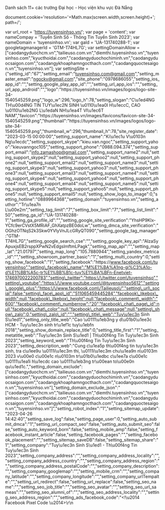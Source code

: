  

















Danh sách 11+ các trường Đại học - Học viện khu vực Đà Nẵng






























document.cookie='resolution='+Math.max(screen.width,screen.height)+'; path=/';

 var url\_root = 'https://tuyensinhso.vn/';
 var page = 'content';
 var nameCompay = 'Tuyển Sinh Số - Thông Tin Tuyển Sinh 2023';
 var nameDomain = 'tuyensinhso.vn';
 var gaId = 'UA-131740288-1';
 var googletagmanagerId = 'GTM-T74HL7G';
 var settingDomainAllow = ["caodangyduochcm.vn","tailieuso.com.vn","diemthi.tuyensinhso.vn","tuyensinhso.com","kyucthoidai.com","caodangyduochochiminh.vn","caodangyduocsaigon.com","caodangykhoaphamngocthach.com","caodangquoctesaigon.vn","tuyensinhso.vn"];
 var settingSite = {"setting\_id":"67","setting\_email":"tuyensinhso.com@gmail.com","setting\_master\_email":"ngockv@gmail.com","site\_phone":"0978686055","setting\_ios\_app\_id":"","setting\_google\_play\_app\_id":"","setting\_url\_app\_ios":"","setting\_url\_app\_android":"","logo":"https:\/\/tuyensinhso.vn\/images\/logos\/logo-site-34-1540545259.png","logo\_w":296,"logo\_h":78,"setting\_slogan":"C\u1ed4NG TH\u00d4NG TIN TUY\u1ec2N SINH \u0110\u1ea0I H\u1eccC, CAO \u0110\u1eb2NG L\u1edaN NH\u1ea4T VI\u1ec6T NAM","favicon":"https:\/\/tuyensinhso.vn\/images\/favicons\/favicon-site-34-1540545259.png","thumbnail":"https:\/\/tuyensinhso.vn\/images\/logos\/logo-site-34-1540545259.png","thumbnail\_w":296,"thumbnail\_h":78,"site\_register\_date":"2023-03-15 00:00:00","setting\_support\_name":"Ki\u1ec1u V\u0103n Ng\u1ecdc","setting\_support\_skype":"kieu.van.ngoc","setting\_support\_yahoo":"kieuvanngoc105","setting\_support\_phone":"0988.094.374","setting\_support\_email":"info.zamashop@gmail.com","setting\_support\_name2":null,"setting\_support\_skype2":null,"setting\_support\_yahoo2":null,"setting\_support\_phone2":null,"setting\_support\_email2":null,"setting\_support\_name3":null,"setting\_support\_skype3":null,"setting\_support\_yahoo3":null,"setting\_support\_phone3":null,"setting\_support\_email3":null,"setting\_support\_name4":null,"setting\_support\_skype4":null,"setting\_support\_yahoo4":null,"setting\_support\_phone4":null,"setting\_support\_email4":null,"setting\_support\_name5":null,"setting\_support\_skype5":null,"setting\_support\_yahoo5":null,"setting\_support\_phone5":null,"setting\_support\_email5":null,"setting\_show\_logo\_to\_image":0,"setting\_hotline":"0889964368","setting\_domain":"tuyensinhso.vn","setting\_author":"Tr\u1ea7n L\u00e2m","setting\_tag\_limit":"7","setting\_box\_limit":"7","setting\_list\_limit":"50","setting\_ga\_id":"UA-131740288-1","setting\_ga\_profile\_id":"","setting\_google\_site\_verification":"YhsHP9Klx-YCfc9erCVstX5MRiAF\_GhXatpzBE0doLw","setting\_dmca\_site\_verification":"OGhzOTNqS2k3Skw0YVlyVnJLcGRyQT090","setting\_google\_tag\_manager":"GTM-T74HL7G","setting\_google\_search\_cse":"","setting\_google\_key\_api":"AIzaSyApuxjsEB2rsppXPwN2vEdgslmftmLPagk","setting\_map\_api":"","setting\_map\_lat":"21.01797","setting\_map\_long":"105.7880944","setting\_yandex\_metrica\_id":"","setting\_showroom\_partner\_basic":"1","setting\_multi\_country":0,"setting\_show\_facebook":"1","setting\_facebook":"https:\/\/www.facebook.com\/tuyensinhso","setting\_facebook\_name":"M%E1%BA%A1ng-gi%C3%A1o-d%E1%BB%A5c-tr%E1%BB%B1c-tuy%E1%BA%BFn-Enetviet-1746970022200783","setting\_twitter":"https:\/\/twitter.com\/tuyensinhso","setting\_youtube":"https:\/\/www.youtube.com\/@tuyensinhso5612","setting\_google\_plus":"https:\/\/www.facebook.com\/Tailieuso\/","setting\_url\_social":false,"setting\_face\_app\_id":"511065459445284","facebook\_likebox\_width":null,"facebook\_likebox\_height":null,"facebook\_comment\_width":"600","facebook\_comment\_numberrow":"20","facebook\_chat\_page\_id":null,"facebook\_chat\_color":null,"facebook\_chat\_message":null,"setting\_show\_zalo":0,"setting\_zalo\_id":"","setting\_title\_web":"Tuy\u1ec3n Sinh S\u1ed1","setting\_only\_title\_web":"Cao \u0111\u1eb3ng y d\u01b0\u1ee3c HCM - Tuy\u1ec3n sinh tr\u1ef1c tuy\u1ebfn 2018","setting\_show\_domain\_replace\_title":0,"setting\_title\_first":"1","setting\_metatitle\_web":"Tuy\u1ec3n Sinh S\u1ed1 | Th\u00f4ng Tin Tuy\u1ec3n Sinh 2023","setting\_keyword\_web":"Th\u00f4ng Tin Tuy\u1ec3n Sinh 2023","setting\_description\_web":"Cung c\u1ea5p th\u00f4ng tin tuy\u1ec3n sinh, tra c\u1ee9u \u0111i\u1ec3m thi, \u0111i\u1ec3m chu\u1ea9n n\u0103m 2023 v\u00e0 c\u00e1c n\u0103m tr\u01b0\u1edbc c\u1ee7a c\u00e1c \u0111\u1ea1i h\u1ecdc cao \u0111\u1eb3ng tr\u00ean to\u00e0n qu\u1ed1c.","setting\_domain\_exclude":["caodangyduochcm.vn","tailieuso.com.vn","diemthi.tuyensinhso.vn","tuyensinhso.com","kyucthoidai.com","caodangyduochochiminh.vn","caodangyduocsaigon.com","caodangykhoaphamngocthach.com","caodangquoctesaigon.vn","tuyensinhso.vn"],"setting\_domain\_exclude\_json":"[\"caodangyduochcm.vn\",\"tailieuso.com.vn\",\"diemthi.tuyensinhso.vn\",\"tuyensinhso.com\",\"kyucthoidai.com\",\"caodangyduochochiminh.vn\",\"caodangyduocsaigon.com\",\"caodangykhoaphamngocthach.com\",\"caodangquoctesaigon.vn\",\"tuyensinhso.vn\"]","setting\_robot\_index":"1","setting\_sitemap\_update":"2023-04-26 14:42:40","setting\_save\_log":false,"setting\_page\_user":0,"setting\_auto\_submit\_dmca":"1","setting\_url\_compact\_seo":false,"setting\_auto\_submit\_seo":false,"setting\_auto\_keyword\_born":false,"setting\_mobile\_amp":false,"setting\_facebook\_instant\_article":false,"setting\_facebook\_pages":"","setting\_facebook\_placement":"","setting\_sitemap\_saveDB":false,"setting\_sitemap\_share":"1","setting\_company":"Tuy\u1ec3n Sinh S\u1ed1 - Th\u00f4ng Tin Tuy\u1ec3n Sinh 2023","setting\_company\_address":"","setting\_company\_address\_locality":"","setting\_company\_address\_country":"","setting\_company\_address\_region":"","setting\_company\_address\_postalCode":"","setting\_company\_description":"","setting\_company\_googlemap":"","setting\_mobile\_crm":"","setting\_company\_latitude":"","setting\_company\_longitude":"","setting\_company\_urlTempalte":"","setting\_url\_redirect":false,"setting\_url\_replace":false,"setting\_seo\_name":"","setting\_seo\_job\_title":"","setting\_seo\_avatar":"","setting\_seo\_url\_sameas":"","setting\_seo\_alumni\_of":"","setting\_seo\_address\_locality":"","setting\_seo\_address\_region":"","setting\_ads\_facebook\_code":"<!\u2014 Facebook Pixel Code \u2014>\r\n<script>\r\n !function(f,b,e,v,n,t,s)\r\n {if(f.fbq)return;n=f.fbq=function(){n.callMethod?\r\n n.callMethod.apply(n,arguments):n.queue.push(arguments)};\r\n if(!f.\_fbq)f.\_fbq=n;n.push=n;n.loaded=!0;n.version='2.0';\r\n n.queue=[];t=b.createElement(e);t.async=!0;\r\n t.src=v;s=b.getElementsByTagName(e)[0];\r\n s.parentNode.insertBefore(t,s)}(window, document,'script',\r\n 'https:\/\/connect.facebook.net\/en\_US\/fbevents.js');\r\n fbq('init', '2367968933233766');\r\n fbq('track', 'PageView');\r\n<\/script>\r\n<noscript><img height=\"1\" width=\"1\" style=\"display:none\"\r\n src=\"https:\/\/www.facebook.com\/tr?id=2367968933233766&ev=PageView&noscript=1\"\r\n\/><\/noscript>\r\n<!\u2014 End Facebook Pixel Code \u2014>","setting\_ads\_google\_code":"<!-- Google Code d\u00e0nh cho Th\u1ebb ti\u1ebfp th\u1ecb l\u1ea1i -->\r\n<!--------------------------------------------------\r\nKh\u00f4ng th\u1ec3 li\u00ean k\u1ebft th\u1ebb ti\u1ebfp th\u1ecb l\u1ea1i v\u1edbi th\u00f4ng tin nh\u1eadn d\u1ea1ng c\u00e1 nh\u00e2n hay \u0111\u1eb7t th\u1ebb ti\u1ebfp th\u1ecb l\u1ea1i tr\u00ean c\u00e1c trang c\u00f3 li\u00ean quan \u0111\u1ebfn danh m\u1ee5c nh\u1ea1y c\u1ea3m. Xem th\u00eam th\u00f4ng tin v\u00e0 h\u01b0\u1edbng d\u1eabn v\u1ec1 c\u00e1ch thi\u1ebft l\u1eadp th\u1ebb tr\u00ean: http:\/\/google.com\/ads\/remarketingsetup\r\n--------------------------------------------------->\r\n<script type=\"text\/javascript\">\r\n\/\* <![CDATA[ \*\/\r\nvar google\_conversion\_id = 893061551;\r\nvar google\_custom\_params = window.google\_tag\_params;\r\nvar google\_remarketing\_only = true;\r\n\/\* ]]> \*\/\r\n<\/script>\r\n<script type=\"text\/javascript\" src=\"\/\/www.googleadservices.com\/pagead\/conversion.js\">\r\n<\/script>\r\n<noscript>\r\n<div style=\"display:inline;\">\r\n<img height=\"1\" width=\"1\" style=\"border-style:none;\" alt=\"\" src=\"\/\/googleads.g.doubleclick.net\/pagead\/viewthroughconversion\/893061551\/?guid=ON&amp;script=0\"\/>\r\n<\/div>\r\n<\/noscript>","setting\_product\_color":0,"setting\_product\_size":0,"setting\_product\_size\_number":0,"setting\_image\_in\_content":"","setting\_show\_introtext":0,"setting\_show\_image\_detail":0,"setting\_process\_fulltext":0,"setting\_set\_font\_default":0,"setting\_comment":0,"setting\_tag\_position":"","setting\_include\_wordpress":0,"setting\_include\_wordpress\_team":0,"use\_resize\_image":"1","use\_resize\_image\_product":0,"resize\_image\_tiny":60,"resize\_image\_tiny\_height":0,"resize\_image\_min":150,"resize\_image\_min\_height":0,"resize\_image\_normal":230,"resize\_image\_normal\_height":0,"resize\_image\_max":690,"resize\_image\_max\_height":0,"resize\_news\_image\_tiny":"180","resize\_news\_image\_tiny\_height":"120","resize\_news\_image\_thumbnail":"300","resize\_news\_image\_thumbnail\_height":"200","resize\_news\_image\_normal":"420","resize\_news\_image\_normal\_height":"280","resize\_news\_image\_large":"600","resize\_news\_image\_large\_height":"400","resize\_mobile\_image\_width":380,"resize\_mobile\_image\_height":380,"resize\_mobile\_news\_image\_width":380,"resize\_mobile\_news\_image\_height":380,"setting\_signature\_on":"1","setting\_signature\_text":"","mail\_type":"smtp","mail\_smtpport":25,"mail\_smtphost":"mail.evara.vn","mail\_smtpuser":"noreply@evara.vn","mail\_smtppass":"123$%^qwe","gmail\_smtpuser":"info.zamashop@gmail.com","gmail\_smtppass":"zamalovely!@#","site\_group":"1","site\_template\_color":false,"setting\_update\_newdate":"1","setting\_data\_schema":"1","setting\_schema\_customize":"","setting\_admin\_edit\_fast":false,"setting\_use\_location":false,"setting\_tab\_data":false,"setting\_show\_admin\_created":false,"setting\_cache\_on":"1","setting\_cache\_time":"60","site\_access":["2","6"],"setting\_global\_modules":{"2":["content\_new.php"]},"setting\_module\_access":{"tuyensinhso":{"module\_code":"tuyensinhso","module\_title":"Tuy\u1ec3n sinh s\u1ed1","module\_description":"Tra c\u1ee9u th\u00f4ng tin c\u00e1c tr\u01b0\u1eddng tuy\u1ec3n sinh to\u00e0n qu\u1ed1c"}},"setting\_design\_page":{"index":[{"page\_name":"index","module\_name":"content\_box\_style\_tab\_categories","extension":"php","directory":"contents"},{"page\_name":"index","module\_name":"content\_category\_sub\_level","extension":"php","directory":"contents"}]},"site\_group\_student\_show":"0","setting\_include\_file":{"2":"news.php"}};
 


 if ( gaId ) {
 window.dataLayer = window.dataLayer || [];
 function gtag() {
 dataLayer.push(arguments);
 }

 gtag('js', new Date());
 gtag('config', gaId);
 }
 

 if ( googletagmanagerId ) {
 (function (w, d, s, l, i) {
 w[l] = w[l] || [];
 w[l].push({
 'gtm.start': new Date().getTime(), event: 'gtm.js'
 });
 var f = d.getElementsByTagName(s)[0],
 j = d.createElement(s), dl = l != 'dataLayer' ? '&l=' + l : '';
 j.async = true;
 j.src =
 'https://www.googletagmanager.com/gtm.js?id=' + i + dl;
 f.parentNode.insertBefore(j, f);
 })(window, document, 'script', 'dataLayer', googletagmanagerId);
 }
 

 {"@context":"http:\/\/schema.org","@type":"Professionalservice","@id":"https:\/\/tuyensinhso.vn\/khu-vuc\/khu-vuc-da-nang-c11808.html","url":"https:\/\/tuyensinhso.vn\/khu-vuc\/khu-vuc-da-nang-c11808.html","logo":"https:\/\/tuyensinhso.vn\/images\/logos\/logo-site-34-1540545259.png","image":"https:\/\/tuyensinhso.vn\/images\/logos\/logo-site-34-1540545259.png","priceRange":"25$-35$","hasMap":"","email":"mailto:tuyensinhso.com@gmail.com","founder":"Tr\u1ea7n L\u00e2m","address":{"@type":"PostalAddress","addressLocality":"","addressCountry":"","addressRegion":"","postalCode":"","streetAddress":""},"description":"","name":"Tuy\u1ec3n Sinh S\u1ed1 - Th\u00f4ng Tin Tuy\u1ec3n Sinh 2023","telephone":"0889964368","openingHoursSpecification":[{"@type":"OpeningHoursSpecification","dayOfWeek":["Monday","Tuesday","Wednesday","Thursday","Friday"],"opens":"06:30","closes":"18:00"},{"@type":"OpeningHoursSpecification","dayOfWeek":["Saturday"],"opens":"8:30","closes":"17:30"}],"geo":{"@type":"GeoCoordinates","latitude":"","longitude":""},"potentialAction":{"@type":"ReserveAction","target":{"@type":"EntryPoint","urlTemplate":"","inLanguage":"vn","actionPlatform":["http:\/\/schema.org\/DesktopWebPlatform","http:\/\/schema.org\/IOSPlatform","http:\/\/schema.org\/AndroidPlatform"]},"result":{"@type":"Reservation","name":"\u0110\u0103ng k\u00fd"}},"sameAs":""}
 

 {"@context":"http:\/\/schema.org","@type":"Person","name":"","jobTitle":"","image":"","worksFor":"Tuy\u1ec3n Sinh S\u1ed1 - Th\u00f4ng Tin Tuy\u1ec3n Sinh 2023","url":"https:\/\/tuyensinhso.vn\/","sameAs":"","AlumniOf":"","address":{"@type":"PostalAddress","addressLocality":"","addressRegion":""}}
 


 !function(f,b,e,v,n,t,s)
 {if(f.fbq)return;n=f.fbq=function(){n.callMethod?
 n.callMethod.apply(n,arguments):n.queue.push(arguments)};
 if(!f.\_fbq)f.\_fbq=n;n.push=n;n.loaded=!0;n.version='2.0';
 n.queue=[];t=b.createElement(e);t.async=!0;
 t.src=v;s=b.getElementsByTagName(e)[0];
 s.parentNode.insertBefore(t,s)}(window, document,'script',
 'https://connect.facebook.net/en\_US/fbevents.js');
 fbq('init', '2367968933233766');
 fbq('track', 'PageView');

![](https://www.facebook.com/tr?id=2367968933233766&ev=PageView&noscript=1)









 var appFaceId = 511065459445284;
 (function(d, s, id) {
 var js, fjs = d.getElementsByTagName(s)[0];
 if (d.getElementById(id)) return;
 js = d.createElement(s); js.id = id;
 js.src = "//connect.facebook.net/vi\_VN/sdk.js#xfbml=1&version=v2.8&appId=" + appFaceId;
 fjs.parentNode.insertBefore(js, fjs);
 }(document, 'script', 'facebook-jssdk'));
 

(function(w,d,s,l,i){w[l]=w[l]||[];w[l].push({'gtm.start':
 new Date().getTime(),event:'gtm.js'});var f=d.getElementsByTagName(s)[0],
 j=d.createElement(s),dl=l!='dataLayer'?'&l='+l:'';j.async=true;j.src=
 'https://www.googletagmanager.com/gtm.js?id='+i+dl;f.parentNode.insertBefore(j,f);
 })(window,document,'script','dataLayer','GTM-T74HL7G');







/\* <![CDATA[ \*/
var google\_conversion\_id = 893061551;
var google\_custom\_params = window.google\_tag\_params;
var google\_remarketing\_only = true;
/\* ]]> \*/





![](//googleads.g.doubleclick.net/pagead/viewthroughconversion/893061551/?guid=ON&script=0)









[![](https://tuyensinhso.vn/templates/themes/tuyen-sinh-so/images/logo.png?v=1.0)
![](https://tuyensinhso.vn/templates/themes/tuyen-sinh-so/images/logo-white.png?v=1.0)](https://tuyensinhso.vn/)

**CỔNG THÔNG TIN TUYỂN SINH ĐẠI HỌC, CAO ĐẲNG LỚN NHẤT VIỆT NAM**








* [Home](https://tuyensinhso.vn/)
* [Đại Học](https://tuyensinhso.vn/dai-hoc-hoc-vien.html)
* [Cao Đẳng](https://tuyensinhso.vn/cao-dang.html)
* [Ngành Nghề](https://tuyensinhso.vn/nhom-nganh-dao-tao.html)
* [Khối thi Đại Học](https://tuyensinhso.vn/khoi-thi-dai-hoc.html) 
	+ [Đh - Hv theo khối](https://tuyensinhso.vn/dai-hoc-hoc-vien-theo-khoi.html "Đh - Hv theo khối")
* [Điểm Chuẩn](https://tuyensinhso.vn/diem-chuan.html)
* [Đề thi - Đáp án](https://tuyensinhso.vn/c2832/de-thi-dap-an.html)
* [Bản tin](https://tuyensinhso.vn/ban-tin.html) 
	+ [Bí Kíp Ôn Thi](https://tuyensinhso.vn/bi-kip-on-thi.html "Bí Kíp Ôn Thi")
	+ [Tin Tuyển Sinh](https://tuyensinhso.vn/tuyen-sinh-247.html "Tin Tuyển Sinh")
	+ [Hướng Nghiệp](https://tuyensinhso.vn/huong-nghiep.html "Hướng Nghiệp")
	+ [Góc Sinh Viên](https://tuyensinhso.vn/goc-sinh-vien.html "Góc Sinh Viên")




 


* [Trang chủ](https://tuyensinhso.vn/)
* [Khu vực](https://tuyensinhso.vn/c2212/khu-vuc.html)
* [ĐH - HV Khu vực Đà Nẵng](https://tuyensinhso.vn/khu-vuc/khu-vuc-da-nang-c11808.html)


ĐH - HV Khu vực Đà Nẵng
=======================


*Cập nhật:
 26/02/2020* 

Danh sách tất cả các trường đại học - học viện tại khu vực Đà Nẵng cùng thông tin tuyển sinh của các trường được cập nhật mới nhất. Hãy click vào từng trường để xem chi tiết thông tin tuyển sinh, các ngành đào tạo, chỉ tiêu cũng như điểm chuẩn năm 2018 vào các trường đại học và học viện tại Đà Nẵng.




| STT | Mã trường | Tên trường |
| --- | --- | --- |
| 1 | DDG | [Khoa Giáo dục Thể chất - Đại học Đà Nẵng](https://tuyensinhso.vn/school/khoa-giao-duc-the-chat-dai-hoc-da-nang.html) |
| 2 | DDY | [Khoa Y dược - Đại học Đà Nẵng](https://tuyensinhso.vn/school/khoa-y-duoc-dai-hoc-da-nang.html) |
| 3 | DDK | [Đại học Bách khoa - Đại học Đà Nẵng](https://tuyensinhso.vn/school/dai-hoc-bach-khoa-dai-hoc-da-nang.html) |
| 4 | VKU | [Đại học Công nghệ thông tin và Truyền thông Việt Hàn - Đại học Đà Nẵng](https://tuyensinhso.vn/school/dai-hoc-cong-nghe-thong-tin-va-truyen-thong-viet-han-dai-hoc-da-nang.html) |
| 5 | DDT | [Đại học Duy Tân](https://tuyensinhso.vn/school/dai-hoc-duy-tan.html)  |
| 6 | FPT.ĐN | [Đại học FPT Đà Nẵng](https://tuyensinhso.vn/school/dai-hoc-fpt-da-nang.html) |
| 7 | KTD | [Đại học Kiến trúc Đà Nẵng](https://tuyensinhso.vn/school/dai-hoc-kien-truc-da-nang.html) |
| 8 | DDQ | [Đại học Kinh tế - Đại học Đà Nẵng](https://tuyensinhso.vn/school/dai-hoc-kinh-te-dai-hoc-da-nang.html) |
| 9 | YDN | [Đại học Kỹ thuật Y - Dược Đà Nẵng](https://tuyensinhso.vn/school/dai-hoc-ky-thuat-y-duoc-da-nang.html) |
| 10 | DDF | [Đại học Ngoại ngữ - Đại học Đà Nẵng](https://tuyensinhso.vn/school/dai-hoc-ngoai-ngu-dai-hoc-da-nang.html) |
| 11 | DSK | [Đại học Sư phạm Kỹ thuật - Đại học Đà Nẵng](https://tuyensinhso.vn/school/dai-hoc-su-pham-ky-thuat-dai-hoc-da-nang.html) |
| 12 | TTD | [Đại học Thể dục Thể thao Đà Nẵng](https://tuyensinhso.vn/school/dai-hoc-the-duc-the-thao-da-nang.html) |
| 13 | XDN | [Đại học Xây dựng Miền Trung - Phân hiệu Đà Nẵng](https://tuyensinhso.vn/school/dai-hoc-xay-dung-mien-trung-phan-hieu-da-nang.html) |
| 14 | UPDATE.42 | [Đại học Đà Nẵng](https://tuyensinhso.vn/school/dai-hoc-da-nang.html) |
| 15 | DAD | [Đại học Đông Á](https://tuyensinhso.vn/school/dai-hoc-dong-a.html) |










 Thông tin cần biết 

* [Cao Đẳng Quốc Tế Sài Gòn giảm 50% Học Phí 2023 ![](https://tuyensinhso.vn/templates/themes/tuyen-sinh-so/images/hot.gif)](https://tuyensinhso.vn/school/cao-dang-quoc-te-sai-gon.html)
* [Cao Đẳng Y Dược Sài Gòn giảm 100% Học phí 2023 ![](https://tuyensinhso.vn/templates/themes/tuyen-sinh-so/images/hot.gif)](https://tuyensinhso.vn/school/cao-dang-y-duoc-sai-gon.html)
* [Cao Đẳng Y Khoa Phạm Ngọc Thạch miễn 100% học phí 2023 ![](https://tuyensinhso.vn/templates/themes/tuyen-sinh-so/images/hot.gif)](https://tuyensinhso.vn/school/cao-dang-y-khoa-pham-ngoc-thach.html)
* [Đối tượng ưu tiên, điểm ưu tiên khu vực năm 2023 ![](https://tuyensinhso.vn/templates/themes/tuyen-sinh-so/images/hot.gif)](https://tuyensinhso.vn/tin-moi/cap-nhat-thong-tin-ve-doi-tuong-uu-tien-diem-uu-tien-khu-vuc-tuyen-sinh-dai-hoc-tu-nam-2023-c62898.html)
* [3 điểm mới đáng chú ý trong tuyển sinh ĐH 2023 ![](https://tuyensinhso.vn/templates/themes/tuyen-sinh-so/images/hot.gif)](https://tuyensinhso.vn/tin-moi/3-diem-moi-dang-chu-y-trong-tuyen-sinh-dai-hoc-2023-c62872.html)
* [Mốc thời gian QUAN TRỌNG trong kỳ thi THPT và tuyển sinh ĐH 2023 ![](https://tuyensinhso.vn/templates/themes/tuyen-sinh-so/images/hot.gif)](https://tuyensinhso.vn/tin-moi/chinh-thuc-cac-moc-thoi-gian-quan-trong-can-ghi-nho-trong-ky-thi-tot-nghiep-va-tuyen-sinh-dh-2023-c63250.html)
* [Lịch thi tốt nghiệp THPT 2023 CHÍNH THỨC từ Bộ GD&ĐT ![](https://tuyensinhso.vn/templates/themes/tuyen-sinh-so/images/hot.gif)](https://tuyensinhso.vn/tin-moi/lich-thi-tot-nghiep-thpt-2023-chinh-thuc-tu-bo-gddt-c63234.html)
* [Đối tượng ưu tiên, điểm ưu tiên khu vực tuyển sinh Đại học từ năm 2023 ![](https://tuyensinhso.vn/templates/themes/tuyen-sinh-so/images/hot.gif)](https://tuyensinhso.vn/tin-moi/cap-nhat-thong-tin-ve-doi-tuong-uu-tien-diem-uu-tien-khu-vuc-tuyen-sinh-dai-hoc-tu-nam-2023-c62898.html)
* [Danh sách các trường ĐH xét học bạ 2023 ![](https://tuyensinhso.vn/templates/themes/tuyen-sinh-so/images/hot.gif)](https://tuyensinhso.vn/tin-moi/danh-sach-cac-truong-dh-xet-hoc-ba-2023-c62687.html)
* [Đối tượng, điểm ưu tiên tuyển sinh ĐH](https://tuyensinhso.vn/ban-tin-sau-biet-diem/doi-tuong-uu-tien-tuyen-sinh-dai-hoc-c21786.html)





 Điểm chuẩn đại học

* [Điểm chuẩn Đại Học Học Viện miền Bắc](https://tuyensinhso.vn/diem-chuan/diem-chuan-cac-truong-dai-hoc-hoc-vien-khu-vuc-mien-bac-c47979.html)
* [Điểm chuẩn Đại Học Học Viện miền Trung](https://tuyensinhso.vn/diem-chuan/diem-chuan-cac-truong-dai-hoc-hoc-vien-khu-vuc-mien-trung-c48009.html)
* [Điểm chuẩn Đại Học Học Viện miền Nam](https://tuyensinhso.vn/diem-chuan/diem-chuan-cac-truong-dai-hoc-hoc-vien-khu-vuc-mien-nam-c47986.html)




[![Đăng ký tuyển sinh](https://tuyensinhso.vn/images/banners/dang-ky-tuyen-sinh-1679461501.gif)](https://caodangquoctesaigon.vn/lien-he.html?utm_source=tss&utm_medium=banner&utm_campaign=tss#form_lam_thu_tuc_truc_tuyen "Đăng ký tuyển sinh")


[![Aptech tuyển sinh lập trình viên](https://tuyensinhso.vn/images/banners/aptech-tuyen-sinh-lap-trinh-vien-1560422038.gif)](http://aptechbmt.edu.vn/ "Aptech tuyển sinh lập trình viên")




Tin tức liên quan
-----------------



[![](https://tuyensinhso.vn/timthumb.php?src=https://tuyensinhso.vn/images/contents/thumbnail-khu-vuc-mien-bac-1553849498.jpg&h=200&w=300)
**ĐH - HV Khu vực Miền Bắc**
 *15:57 24/10/2018*
Danh sách các trường Đại học - Học viện khu vực miền Bắc mới nhất năm 2019. Mong rằng bạn sẽ tìm...](https://tuyensinhso.vn/khu-vuc/khu-vuc-mien-bac-c11798.html)
[![](https://tuyensinhso.vn/timthumb.php?src=https://tuyensinhso.vn/images/contents/thumbnail-khu-vuc-mien-trung-1553849356.jpg&h=200&w=300)
**ĐH - HV Khu vực Miền Trung**
 *15:57 24/10/2018*
Danh sách các trường Đại học - Học viện thực hiện tuyển sinh tại Khu vực miền Trung năm 2019 đã...](https://tuyensinhso.vn/khu-vuc/khu-vuc-mien-trung-c11800.html)
[![](https://tuyensinhso.vn/timthumb.php?src=https://tuyensinhso.vn/images/contents/thumbnail-dh-hv-khu-vuc-tphcm-1553849385.jpg&h=200&w=300)
**ĐH - HV Khu vực TP.HCM**
 *15:58 24/10/2018*
Danh sách các trường Đại học - Học viện Khu vực TP.Hồ Chí Minh mới nhất năm 2019 đã được tổng hợp...](https://tuyensinhso.vn/khu-vuc/dh-hv-khu-vuc-tphcm-c11806.html)
[![](https://tuyensinhso.vn/timthumb.php?src=https://tuyensinhso.vn/images/contents/thumbnail-khu-vuc-ha-noi-1553849463.jpg&h=200&w=300)
**ĐH - HV Khu vực Hà Nội**
 *15:58 24/10/2018*
Danh sách tổng hợp đầy đủ các trường Đại học - Học viện khu vực Hà Nội năm 2019. Tại đây, bạn có...](https://tuyensinhso.vn/khu-vuc/khu-vuc-ha-noi-c11804.html)
[![](https://tuyensinhso.vn/timthumb.php?src=https://tuyensinhso.vn/images/contents/thumbnail-khu-vuc-mien-nam-1553849422.jpg&h=200&w=300)
**ĐH - HV Khu vực Miền Nam**
 *15:58 24/10/2018*
Danh sách các trường Đại học, Học viện khu vực Miền Nam mới nhất 2019. Tại đây bạn có thể xem...](https://tuyensinhso.vn/khu-vuc/khu-vuc-mien-nam-c11802.html)






[![Đăng ký tuyển sinh](https://tuyensinhso.vn/images/banners/dang-ky-tuyen-sinh-1678849623.gif)](https://caodangyduochochiminh.vn/lien-he.html?utm_source=tss&utm_medium=banner&utm_campaign=tss#form_lam_thu_tuc_truc_tuyen "Đăng ký tuyển sinh")


[![Đăng ký tuyển sinh](https://tuyensinhso.vn/images/banners/dang-ky-tuyen-sinh-1678849643.gif)](https://caodangyduochcm.vn/dang-ky-xet-tuyen.html?utm_source=tss&utm_medium=banner&utm_campaign=tss#scroll_register "Đăng ký tuyển sinh")


 $(function(){
 var top = $('.container-content').offset().top;
 $(window).scroll(function(){
 if($(this).scrollTop()>=top){
 $('.banner\_fix').css('top','5px')
 }
 else
 {
 $('.banner\_fix').css('top',top - $(this).scrollTop() +'px')
 }
 });
 })
 



[![](https://tuyensinhso.vn/templates/themes/tuyen-sinh-so/images/logo.png?v=1.0)](https://tuyensinhso.vn/)



**Chuyên trang thông tin Tuyển Sinh Số cung cấp thông tin tuyển sinh từ Bộ GD & ĐT và các trường ĐH - CĐ trên cả nước.** 


Nội dung thông tin tuyển sinh của các trường được chúng tôi tập hợp từ các nguồn:  
- Thông tin từ các website, tài liệu của Bộ GD&ĐT và Tổng Cục Giáo Dục Nghề Nghiệp;  
- Thông tin từ website của các trường;  
- Thông tin do các trường cung cấp.


***Giấy phép số 698/GP - TTĐT do Sở Thông tin và Truyền thông Hà Nội cấp ngày 25/02/2019.***


 


Hợp tác truyền thông
* 0889964368
* [[email protected]](/cdn-cgi/l/email-protection)




[![DMCA.com Protection Status](https://images.dmca.com/Badges/dmca_protected_16_120.png?ID=ce1978ef-37a2-40a2-929f-b7cdd2502759)](//www.dmca.com/Protection/Status.aspx?ID=ce1978ef-37a2-40a2-929f-b7cdd2502759 "DMCA.com Protection Status")
  



> [Tuyển Sinh Số - Thông tin tuyển sinh 2019](https://www.facebook.com/tuyensinhso/)





[Giới thiệu](https://tuyensinhso.vn/gioi-thieu-s410.html)
 | [Bản quyền thông tin](https://tuyensinhso.vn/ban-quyen-thong-tin-s414.html)
 | [Chính sách bảo mật](https://tuyensinhso.vn/chinh-sach-bao-mat-s412.html)





[![](https://tuyensinhso.vn/templates/themes/tuyen-sinh-so/images/475x75_update_2023pnt.gif)](https://caodangyduochochiminh.vn/lien-he.html?utm_source=tss&utm_medium=banner&utm_campaign=tss#form_lam_thu_tuc_truc_tuyen)



 